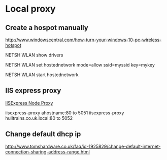 # Local proxy

## Create a hospot manually

http://www.windowscentral.com/how-turn-your-windows-10-pc-wireless-hotspot

NETSH WLAN show drivers

NETSH WLAN set hostednetwork mode=allow ssid=myssid key=mykey

NETSH WLAN start hostednetwork



## IIS express proxy
[IISExpress Node Proxy](https://github.com/icflorescu/iisexpress-proxy)

iisexpress-proxy ahostname:80 to 5051
iisexpress-proxy hulltrains.co.uk.local:80 to 5052

## Change default dhcp ip

http://www.tomshardware.co.uk/faq/id-1925829/change-default-internet-connection-sharing-address-range.html
